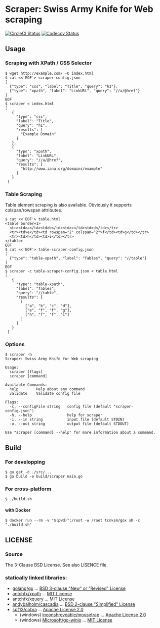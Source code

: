 # Scraper: Swiss Army Knife for Web scraping

[![CircleCI Status](https://circleci.com/gh/kitsuyui/scraper.svg?style=shield&circle-token=:circle-token)](https://circleci.com/gh/kitsuyui/scraper)
[![Codecov Status](https://codecov.io/gh/kitsuyu/scraper/branch/master/graph/badge.svg)](https://codecov.io/github/kitsuyui/scraper/)

## Usage

### Scraping with XPath / CSS Selector

```
$ wget http://example.com/ -O index.html
$ cat <<'EOF'> scraper-config.json
[
  {"type": "css", "label": "Title", "query": "h1"},
  {"type": "xpath", "label": "LinkURL", "query": "//a/@href"}
]
EOF
$ scraper < index.html
[
   {
     "type": "css",
     "label": "Title",
     "query": "h1",
     "results": [
       "Example Domain"
     ]
   },
   {
     "type": "xpath",
     "label": "LinkURL",
     "query": "//a/@href",
     "results": [
       "http://www.iana.org/domains/example"
     ]
   }
 ]
```

### Table Scraping

Table element scraping is also available.
Obviously it supports colspan/rowspan attributes.

```
$ cat <<'EOF'> table.html
<table border=1>
  <tr><td>a</td><td>b</td><td>c</td><td>d</td></tr>
  <tr><td>e</td><td rowspan="2" colspan="2">f</td><td>g</td></tr>
  <tr><td>h</td><td>i</td></tr>
</table>
EOF
$ cat <<'EOF'> table-scraper-config.json
[
  {"type": "table-xpath", "label": "Tables", "query": "//table"}
]
EOF
$ scraper -c table-scraper-config.json < table.html
[
   {
     "type": "table-xpath",
     "label": "Tables",
     "query": "//table",
     "results": [
       [
         ["a", "b", "c", "d"],
         ["e", "f", "f", "g"],
         ["h", "f", "f", "i"]
       ]
     ]
   }
 ]
```

### Options

```
$ scraper -h
Scraper: Swiss Army Knife for Web scraping

Usage:
  scraper [flags]
  scraper [command]

Available Commands:
  help        Help about any command
  validate    Validate config file

Flags:
  -c, --configFile string   config file (default "scraper-config.json")
  -h, --help                help for scraper
  -i, --in string           input file (default STDIN)
  -o, --out string          output file (default STDOUT)

Use "scraper [command] --help" for more information about a command.
```

## Build

### For developping

```
$ go get -d ./src/...
$ go build -o build/scraper main.go
```

### For cross-platform

```
$ ./build.sh
```

#### with Docker

```console
$ docker run --rm -v "$(pwd)":/root -w /root tcnksm/gox sh -c "./build.sh"
```

## LICENSE

### Source

The 3-Clause BSD License. See also LISENCE file.

### statically linked libraries:

- [golang/go](https://github.com/golang/go/) ... [BSD 3-clause "New" or "Revised" License](https://github.com/golang/go/blob/master/LICENSE)
-	[antchfx/xpath](https://github.com/antchfx/xpath/) ... [MIT License](https://github.com/antchfx/xpath/blob/master/LICENSE)
-	[antchfx/xquery](https://github.com/antchfx/xquery/) ... [MIT License](https://github.com/antchfx/xquery/blob/master/LICENSE)
-	[andybalholm/cascadia](https://github.com/andybalholm/cascadia/) ... [BSD 2-clause "Simplified" License](https://github.com/andybalholm/cascadia/blob/master/LICENSE)
- [spf13/cobra](https://github.com/spf13/cobra/) ... [Apache License 2.0](https://github.com/spf13/cobra/blob/master/LICENSE.txt)
  - (windows) [inconshreveable/mousetrap](https://github.com/inconshreveable/mousetrap/) ... [Apache License 2.0](https://github.com/inconshreveable/mousetrap/blob/master/LICENSE)
  - (windows) [Microsoft/go-winio](https://github.com/Microsoft/go-winio/) ... [MIT License](https://github.com/Microsoft/go-winio/blob/master/LICENSE)
